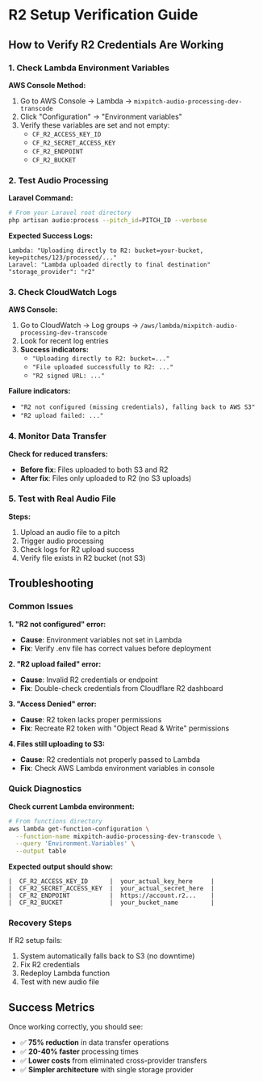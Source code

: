 # R2 Setup Verification Guide

## How to Verify R2 Credentials Are Working

### 1. Check Lambda Environment Variables

**AWS Console Method:**
1. Go to AWS Console → Lambda → `mixpitch-audio-processing-dev-transcode`
2. Click "Configuration" → "Environment variables"
3. Verify these variables are set and not empty:
   - `CF_R2_ACCESS_KEY_ID`
   - `CF_R2_SECRET_ACCESS_KEY`
   - `CF_R2_ENDPOINT`
   - `CF_R2_BUCKET`

### 2. Test Audio Processing

**Laravel Command:**
```bash
# From your Laravel root directory
php artisan audio:process --pitch_id=PITCH_ID --verbose
```

**Expected Success Logs:**
```
Lambda: "Uploading directly to R2: bucket=your-bucket, key=pitches/123/processed/..."
Laravel: "Lambda uploaded directly to final destination" "storage_provider": "r2"
```

### 3. Check CloudWatch Logs

**AWS Console:**
1. Go to CloudWatch → Log groups → `/aws/lambda/mixpitch-audio-processing-dev-transcode`
2. Look for recent log entries
3. **Success indicators:**
   - `"Uploading directly to R2: bucket=..."`
   - `"File uploaded successfully to R2: ..."`
   - `"R2 signed URL: ..."`

**Failure indicators:**
- `"R2 not configured (missing credentials), falling back to AWS S3"`
- `"R2 upload failed: ..."`

### 4. Monitor Data Transfer

**Check for reduced transfers:**
- **Before fix**: Files uploaded to both S3 and R2
- **After fix**: Files only uploaded to R2 (no S3 uploads)

### 5. Test with Real Audio File

**Steps:**
1. Upload an audio file to a pitch
2. Trigger audio processing
3. Check logs for R2 upload success
4. Verify file exists in R2 bucket (not S3)

## Troubleshooting

### Common Issues

**1. "R2 not configured" error:**
- **Cause**: Environment variables not set in Lambda
- **Fix**: Verify .env file has correct values before deployment

**2. "R2 upload failed" error:**
- **Cause**: Invalid R2 credentials or endpoint
- **Fix**: Double-check credentials from Cloudflare R2 dashboard

**3. "Access Denied" error:**
- **Cause**: R2 token lacks proper permissions
- **Fix**: Recreate R2 token with "Object Read & Write" permissions

**4. Files still uploading to S3:**
- **Cause**: R2 credentials not properly passed to Lambda
- **Fix**: Check AWS Lambda environment variables in console

### Quick Diagnostics

**Check current Lambda environment:**
```bash
# From functions directory
aws lambda get-function-configuration \
  --function-name mixpitch-audio-processing-dev-transcode \
  --query 'Environment.Variables' \
  --output table
```

**Expected output should show:**
```
|  CF_R2_ACCESS_KEY_ID      |  your_actual_key_here     |
|  CF_R2_SECRET_ACCESS_KEY  |  your_actual_secret_here  |
|  CF_R2_ENDPOINT           |  https://account.r2...    |
|  CF_R2_BUCKET             |  your_bucket_name         |
```

### Recovery Steps

If R2 setup fails:
1. System automatically falls back to S3 (no downtime)
2. Fix R2 credentials 
3. Redeploy Lambda function
4. Test with new audio file

## Success Metrics

Once working correctly, you should see:
- ✅ **75% reduction** in data transfer operations
- ✅ **20-40% faster** processing times
- ✅ **Lower costs** from eliminated cross-provider transfers
- ✅ **Simpler architecture** with single storage provider 
